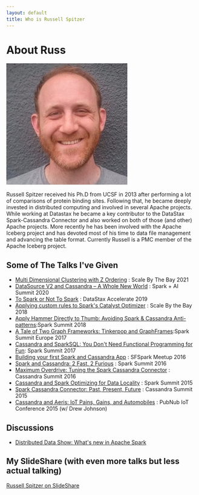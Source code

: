 ```yaml
---
layout: default
title: Who is Russell Spitzer
---
```


# About Russ

![A photograph of a handsome man](/images/HeadShot.jpg)

Russell Spitzer received his Ph.D from UCSF in 2013 after performing a lot of
comparisons of protein binding sites. Following that, he became deeply invested in distributed
computing and involved in several Apache projects. While working at Datastax he became a key contributor 
to the DataStax Spark-Cassandra Connector and also worked on both of those (and other) Apache projects. More recently he has been 
involved with the Apache Iceberg project and has devoted most of his time to data file management and advancing the table format. 
Currently Russell is a PMC member of the Apache Iceberg project.

## Some of The Talks I've Given
* [Multi Dimensional Clustering with Z Ordering](https://www.youtube.com/watch?v=YLVkITvF6KU) : Scale By The Bay 2021
* [DataSource V2 and Cassandra – A Whole New World](https://www.databricks.com/session_na20/datasource-v2-and-cassandra-a-whole-new-world) : Spark + AI Summit 2020
* [To Spark or Not To Spark](https://www.youtube.com/watch?v=2dEUB9Sxqs8&list=PLm-EPIkBI3YpJbuKUGDlZVNHzT0umcBSl&index=76&t=0s) : DataStax Accelerate 2019
* [Applying custom rules to Spark's Catalyst Optimizer](https://www.youtube.com/watch?v=S98Flr4sxxc) : Scale By the Bay 2018
* [Apply Hammer Directly to Thumb: Avoiding Spark & Cassandra Anti-patterns](https://vimeo.com/274951821):Spark Summit 2018
* [A Tale of Two Graph Frameworks: Tinkerpop and GraphFrames](https://www.youtube.com/watch?v=DW09q18OHfc):Spark Summit Europe 2017
* [Cassandra and SparkSQL: You Don't Need Functional Programming for Fun](https://www.youtube.com/watch?v=_qo-0cqRSjU): Spark Summit 2017
* [Building your first Spark and Cassandra App](https://www.youtube.com/watch?v=g4RmAS9pZ2Q) : SFSpark Meetup 2016
* [Spark and Cassandra: 2 Fast, 2 Furious](https://www.youtube.com/watch?v=a84-UOGZiEg) : Spark Summit 2016
* [Maximum Overdrive: Tuning the Spark Cassandra Connector](https://www.youtube.com/watch?v=cKIHRD6kUOc) : Cassandra Summit 2016
* [Cassandra and Spark Optimizing for Data Locality](https://www.youtube.com/watch?v=ikCzILOpYvA) : Spark Summit 2015
* [Spark Cassandra Connector: Past, Present, Future](https://www.slideshare.net/RussellSpitzer/spark-cassandra-connector-past-present-and-future) : Cassandra Summit 2015
* [Cassandra and Aeris: IoT Pains, Gains, and Automobiles](https://vimeo.com/129910857) : PubNub IoT Conference 2015 (w/ Drew Johnson)

## Discussions

* [Distributed Data Show: What's new in Apache Spark](https://www.youtube.com/watch?v=VqGHincAm78)

## My SlideShare (with even more talks but less actual talking)

[Russell Spitzer on SlideShare](https://www.slideshare.net/RussellSpitzer)
